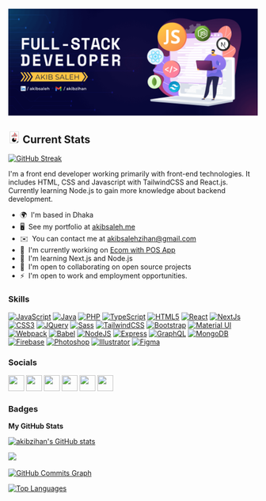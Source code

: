 ![Akib Saleh Javascript Developer](https://raw.githubusercontent.com/akibsaleh/akibsaleh/main/images/Github%20Profile%20Cover.png)

<svg version="1.1" id="Layer_1" xmlns="http://www.w3.org/2000/svg" xmlns:xlink="http://www.w3.org/1999/xlink" viewBox="0 0 512 512" xml:space="preserve" width="24px" height="24px" fill="#000000"><g id="SVGRepo_bgCarrier" stroke-width="0"></g><g id="SVGRepo_tracerCarrier" stroke-linecap="round" stroke-linejoin="round"></g><g id="SVGRepo_iconCarrier"> <path style="fill:#FFFFFF;" d="M372.815,508H94.317c-15.735-0.04-28.478-12.783-28.518-28.518V32.509 c0.04-15.735,12.783-28.478,28.518-28.518h323.375c15.727,0.056,28.462,12.791,28.502,28.518v402.313"></path> <path style="fill:#8E8E8E;" d="M372.815,512H94.317c-17.943-0.024-32.485-14.567-32.509-32.509V32.509 C61.823,14.567,76.366,0.024,94.317,0h323.375c17.943,0.024,32.477,14.567,32.501,32.509v402.313h-7.999V32.509 c-0.024-13.527-10.983-24.494-24.51-24.51H94.317c-13.535,0.016-24.502,10.975-24.518,24.51v446.973 c0.016,13.527,10.983,24.494,24.51,24.51h278.514V512H372.815z"></path> <path style="fill:#333333;" d="M372.815,450.245v61.707l77.13-77.13h-61.707C379.734,434.846,372.847,441.742,372.815,450.245z"></path> <rect x="182.038" y="157.844" style="fill:#E21B1B;" width="24.59" height="67.251"></rect> <g> <rect x="141.065" y="185.346" style="fill:#6B6B6B;" width="24.59" height="39.757"></rect> <rect x="223.027" y="120.471" style="fill:#6B6B6B;" width="24.59" height="104.632"></rect> </g> <rect x="263.975" y="53.22" style="fill:#E21B1B;" width="24.59" height="171.883"></rect> <rect x="305.012" y="87.897" style="fill:#6B6B6B;" width="24.59" height="137.189"></rect> <rect x="345.969" y="143.133" style="fill:#E21B1B;" width="24.59" height="82.202"></rect> <path d="M248.201,280.002c-49.316,0-89.297,39.981-89.297,89.297s39.981,89.297,89.297,89.297c49.292,0,89.265-39.949,89.297-89.241 h-89.297V280.002z"></path> <path style="fill:#E21B1B;" d="M326.578,290.977l-63.195,63.195h89.321V354.1C352.736,330.422,343.337,307.712,326.578,290.977z"></path> <path style="fill:#DBDBDB;" d="M263.399,264.803v89.369l63.195-63.195C309.86,274.179,287.11,264.755,263.399,264.803z"></path> </g></svg> Current Stats
--------------------

[![GitHub Streak](https://streak-stats.demolab.com?user=akibsaleh&theme=nightowl&hide_border=true&card_width=848)](https://git.io/streak-stats)



I'm a front end developer working primarily with front-end technologies. It includes HTML, CSS and Javascript with TailwindCSS and React.js. Currently learning Node.js to gain more knowledge about backend development.

* 🌍  I'm based in Dhaka
* 🖥️  See my portfolio at [akibsaleh.me](http://akibsaleh.me)
* ✉️  You can contact me at [akibsalehzihan@gmail.com](mailto:akibsalehzihan@gmail.com)
* 🚀  I'm currently working on [Ecom with POS App](http://ecompos.akibsaleh.me)
* 🧠  I'm learning Next.js and Node.js
* 🤝  I'm open to collaborating on open source projects
* ⚡  I'm open to work and employment opportunities.

### Skills


<p align="left">
<a href="https://developer.mozilla.org/en-US/docs/Web/JavaScript" target="_blank" rel="noreferrer"><img src="https://raw.githubusercontent.com/danielcranney/readme-generator/main/public/icons/skills/javascript-colored.svg" width="36" height="36" alt="JavaScript" /></a>
<a href="https://www.oracle.com/java/" target="_blank" rel="noreferrer"><img src="https://raw.githubusercontent.com/danielcranney/readme-generator/main/public/icons/skills/java-colored.svg" width="36" height="36" alt="Java" /></a>
<a href="https://www.php.net/" target="_blank" rel="noreferrer"><img src="https://raw.githubusercontent.com/danielcranney/readme-generator/main/public/icons/skills/php-colored.svg" width="36" height="36" alt="PHP" /></a>
<a href="https://www.typescriptlang.org/" target="_blank" rel="noreferrer"><img src="https://raw.githubusercontent.com/danielcranney/readme-generator/main/public/icons/skills/typescript-colored.svg" width="36" height="36" alt="TypeScript" /></a>
<a href="https://developer.mozilla.org/en-US/docs/Glossary/HTML5" target="_blank" rel="noreferrer"><img src="https://raw.githubusercontent.com/danielcranney/readme-generator/main/public/icons/skills/html5-colored.svg" width="36" height="36" alt="HTML5" /></a>
<a href="https://reactjs.org/" target="_blank" rel="noreferrer"><img src="https://raw.githubusercontent.com/danielcranney/readme-generator/main/public/icons/skills/react-colored.svg" width="36" height="36" alt="React" /></a>
<a href="https://nextjs.org/docs" target="_blank" rel="noreferrer"><img src="https://raw.githubusercontent.com/danielcranney/readme-generator/main/public/icons/skills/nextjs-colored-dark.svg" width="36" height="36" alt="NextJs" /></a>
<a href="https://www.w3.org/TR/CSS/#css" target="_blank" rel="noreferrer"><img src="https://raw.githubusercontent.com/danielcranney/readme-generator/main/public/icons/skills/css3-colored.svg" width="36" height="36" alt="CSS3" /></a>
<a href="https://jquery.com/" target="_blank" rel="noreferrer"><img src="https://raw.githubusercontent.com/danielcranney/readme-generator/main/public/icons/skills/jquery-colored.svg" width="36" height="36" alt="JQuery" /></a>
<a href="https://sass-lang.com/" target="_blank" rel="noreferrer"><img src="https://raw.githubusercontent.com/danielcranney/readme-generator/main/public/icons/skills/sass-colored.svg" width="36" height="36" alt="Sass" /></a>
<a href="https://tailwindcss.com/" target="_blank" rel="noreferrer"><img src="https://raw.githubusercontent.com/danielcranney/readme-generator/main/public/icons/skills/tailwindcss-colored.svg" width="36" height="36" alt="TailwindCSS" /></a>
<a href="https://getbootstrap.com/" target="_blank" rel="noreferrer"><img src="https://raw.githubusercontent.com/danielcranney/readme-generator/main/public/icons/skills/bootstrap-colored.svg" width="36" height="36" alt="Bootstrap" /></a>
<a href="https://mui.com/" target="_blank" rel="noreferrer"><img src="https://raw.githubusercontent.com/danielcranney/readme-generator/main/public/icons/skills/materialui-colored.svg" width="36" height="36" alt="Material UI" /></a>
<a href="https://webpack.js.org/" target="_blank" rel="noreferrer"><img src="https://raw.githubusercontent.com/danielcranney/readme-generator/main/public/icons/skills/webpack-colored.svg" width="36" height="36" alt="Webpack" /></a>
<a href="https://babeljs.io/" target="_blank" rel="noreferrer"><img src="https://raw.githubusercontent.com/danielcranney/readme-generator/main/public/icons/skills/babel-colored-dark.svg" width="36" height="36" alt="Babel" /></a>
<a href="https://nodejs.org/en/" target="_blank" rel="noreferrer"><img src="https://raw.githubusercontent.com/danielcranney/readme-generator/main/public/icons/skills/nodejs-colored.svg" width="36" height="36" alt="NodeJS" /></a>
<a href="https://expressjs.com/" target="_blank" rel="noreferrer"><img src="https://raw.githubusercontent.com/danielcranney/readme-generator/main/public/icons/skills/express-colored-dark.svg" width="36" height="36" alt="Express" /></a>
<a href="https://graphql.org/" target="_blank" rel="noreferrer"><img src="https://raw.githubusercontent.com/danielcranney/readme-generator/main/public/icons/skills/graphql-colored.svg" width="36" height="36" alt="GraphQL" /></a>
<a href="https://www.mongodb.com/" target="_blank" rel="noreferrer"><img src="https://raw.githubusercontent.com/danielcranney/readme-generator/main/public/icons/skills/mongodb-colored.svg" width="36" height="36" alt="MongoDB" /></a>
<a href="https://firebase.google.com/" target="_blank" rel="noreferrer"><img src="https://raw.githubusercontent.com/danielcranney/readme-generator/main/public/icons/skills/firebase-colored.svg" width="36" height="36" alt="Firebase" /></a>
<a href="https://www.adobe.com/uk/products/photoshop.html" target="_blank" rel="noreferrer"><img src="https://raw.githubusercontent.com/danielcranney/readme-generator/main/public/icons/skills/photoshop-colored-dark.svg" width="36" height="36" alt="Photoshop" /></a>
<a href="adobe.com/uk/products/illustrator.html" target="_blank" rel="noreferrer"><img src="https://raw.githubusercontent.com/danielcranney/readme-generator/main/public/icons/skills/illustrator-colored-dark.svg" width="36" height="36" alt="Illustrator" /></a>
<a href="https://www.figma.com/" target="_blank" rel="noreferrer"><img src="https://raw.githubusercontent.com/danielcranney/readme-generator/main/public/icons/skills/figma-colored.svg" width="36" height="36" alt="Figma" /></a>
</p>


### Socials

<p align="left"> <a href="https://www.dev.to/akibzihan" target="_blank" rel="noreferrer"><img src="https://raw.githubusercontent.com/danielcranney/readme-generator/main/public/icons/socials/devdotto-dark.svg" width="32" height="32" /></a> <a href="https://www.facebook.com/akib.s.zihan" target="_blank" rel="noreferrer"><img src="https://raw.githubusercontent.com/danielcranney/readme-generator/main/public/icons/socials/facebook.svg" width="32" height="32" /></a> <a href="https://www.github.com/akibzihan" target="_blank" rel="noreferrer"><img src="https://raw.githubusercontent.com/danielcranney/readme-generator/main/public/icons/socials/github-dark.svg" width="32" height="32" /></a> <a href="http://www.instagram.com/flufstuff" target="_blank" rel="noreferrer"><img src="https://raw.githubusercontent.com/danielcranney/readme-generator/main/public/icons/socials/instagram.svg" width="32" height="32" /></a> <a href="https://www.linkedin.com/in/akibsaleh" target="_blank" rel="noreferrer"><img src="https://raw.githubusercontent.com/danielcranney/readme-generator/main/public/icons/socials/linkedin.svg" width="32" height="32" /></a> <a href="https://www.twitter.com/akib_zihan" target="_blank" rel="noreferrer"><img src="https://raw.githubusercontent.com/danielcranney/readme-generator/main/public/icons/socials/twitter.svg" width="32" height="32" /></a></p>

### Badges

<b>My GitHub Stats</b>

<a href="http://www.github.com/akibzihan"><img src="https://github-readme-stats.vercel.app/api?username=akibzihan&show_icons=true&hide=&count_private=true&title_color=0891b2&text_color=ffffff&icon_color=0891b2&bg_color=1c1917&hide_border=true&show_icons=true" alt="akibzihan's GitHub stats" /></a>

<a href="http://www.github.com/akibzihan"><img src="https://github-readme-streak-stats.herokuapp.com/?user=akibzihan&stroke=ffffff&background=1c1917&ring=0891b2&fire=0891b2&currStreakNum=ffffff&currStreakLabel=0891b2&sideNums=ffffff&sideLabels=ffffff&dates=ffffff&hide_border=true" /></a>

<a href="http://www.github.com/akibzihan"><img src="https://activity-graph.herokuapp.com/graph?username=akibzihan&bg_color=1c1917&color=ffffff&line=0891b2&point=ffffff&area_color=1c1917&area=true&hide_border=true&custom_title=GitHub%20Commits%20Graph" alt="GitHub Commits Graph" /></a>

<a href="https://github.com/akibzihan" align="left"><img src="https://github-readme-stats.vercel.app/api/top-langs/?username=akibzihan&langs_count=10&title_color=0891b2&text_color=ffffff&icon_color=0891b2&bg_color=1c1917&hide_border=true&locale=en&custom_title=Top%20%Languages" alt="Top Languages" /></a>
